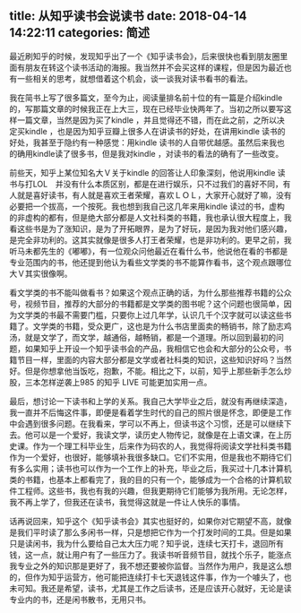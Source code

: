 title: 从知乎读书会说读书
date: 2018-04-14 14:22:11
categories: 简述
  --- 


最近刷知乎的时候，发现知乎出了一个《知乎读书会》，后来很快也看到朋友圈里面有朋友在转这个读书活动的海报。我当然并不会买这样的课程，但是因为最近也有一些相关的思考，就想借着这个机会，谈一谈我对读书看书的看法。

我在简书上写了很多篇文，至今为止，阅读量排名前十位的有一篇是介绍kindle的，写那篇文章的时候我正在上大三，现在已经毕业快两年了。当初之所以要写这样一篇文章，当然是因为买了kindle ，并且觉得还不错，而在此之前，之所以决定买kindle ，也是因为知乎豆瓣上很多人在讲读书的好处，在讲用kindle 读书的好处，我甚至于隐约有一种感觉：用kindle 读书的人自带优越感。虽然后来我也的确用kindle读了很多书，但是我对kindle ，对读书的看法的确有了一些改变。



前些天，知乎上某位知名大Ｖ关于kindle 的回答让人印象深刻，他说用kindle 读书与打LOL　并没有什么本质区别，都是在进行娱乐，只不过我们的喜好不同，有人就是喜好读书，有人就是喜欢王者荣耀，喜欢ＬＯＬ，大家开心就好了嘛，没有必要把一个拔高，一个按死。我也想到我自己这几年来用kindle 读过的书，虚构的非虚构的都有，但是绝大部分都是人文社科类的书籍，我也承认很大程度上，我看这些书是为了涨知识，是为了开拓眼界，是为了好玩，是因为我对他们感兴趣，是完全非功利的。这其实就像是很多人打王者荣耀，也是非功利的。更早之前，我听马未都先生的《嘟嘟》，有一位观众问他最近在看什么书，他说他在看的书都是专业范围内的书，他还提到他认为看些文学类的书不能算作看书，这个观点跟哪位大Ｖ其实很像啊。



看文学类的书不能叫做看书？如果这个观点正确的话，为什么那些推荐书籍的公众号，视频节目，推荐的大部分的书籍都是文学类的图书呢？这个问题也很简单，因为文学类的书最不需要门槛，只要你上过几年学，认识几千个汉字就可以读这些书籍了。文学类的书籍，受众更广，这也是为什么书店里面卖的畅销书，除了励志鸡汤，就是文学了，而文学，越通俗，越畅销，都是一个道理。所以回到最初的问题，如果知乎上开设一个知乎读书会的产品，我相信它也会和大部分的公众号，书籍节目一样，里面的内容大部分都是文学或者社科类的知识，这些知识好吗？当然好。但是你想拿他当饭吃，抱歉，不能。相比之下，以前，知乎上那些新手怎么炒股，三本怎样逆袭上985 的知乎 LIVE 可能更加实用一点。



最后，想讨论一下读书和上学的关系。我自己大学毕业之后，就没有再继续深造，我一直并不后悔这件事，即便是看着学生时代的自己的照片很是怀念，即便是工作中会遇到很多问题。在我看来，学可以不再上，但读书这个习惯，还是可以继续下去。他可以是一个爱好，我读文学，读历史人物传记，就像是在上语文课，在上历史课。作为一个理工科毕业生，后来作为码农的人，我觉得将阅读文学社科类书籍作为一个爱好，也很好，能够填补我很多缺口。它们不实用，但是我也不期待它们有多么实用；读书也可以作为一个工作上的补充，毕业之后，我买过十几本计算机类的书籍，也基本上都看完了，我的目的只有一个，能够成为一个合格的计算机软件工程师。这些书，我也有我的兴趣，但我更期待它们能够为我所用。无论怎样，我不再上学了，但我还在读书，我觉得这就是一件让人快乐的事情。



话再说回来，知乎这个《知乎读书会》其实也挺好的，如果你对它期望不高，就像是我们平时读了那么多闲书一样，只是想把它作为一个打发时间的工具。但是如果只是读闲书，我为什么要给自己太大压力呢？知乎说，连续七天打卡，退回所有钱，这一点，就让用户有了一些压力了。我读书听音频节目，就找个乐子，能涨点我专业之外的知识那是更好了，我不想还要被你监督。当然作为用户，我是这么想的，但作为知乎运营方，他可能把连续打卡七天退钱这件事，作为一个噱头了，也未可知。我还是希望，读书，尤其是工作之后读书，还是应该开心就好，无论是读专业内的书，还是闲书散书，无用只书。

